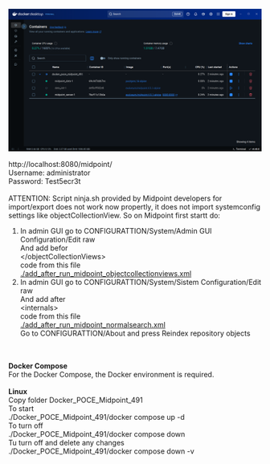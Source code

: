 <img src="./Docker POCE Midpoint 491.png" border="0"></img><br>

http://localhost:8080/midpoint/<br>
Username: administrator<br>
Password: Test5ecr3t<br>
<br>
ATTENTION: Script ninja.sh provided by Midpoint developers for import/export does not work now propertly, it does not import systemconfig settings like objectCollectionView.
So on Midpoint first startt do:<br> 
1. In admin GUI go to CONFIGURATTION/System/Admin GUI Configuration/Edit raw<br>
And add befor<br>
&lt;/objectCollectionViews&gt;<br>
code from this file<br>
<a href ="https://github.com/icookycom/IDM-Midpoint-POC-Employments-and-Positions/blob/main/Docker/add_after_run_midpoint_objectcollectionviews.xml">./add_after_run_midpoint_objectcollectionviews.xml</a><br>
2. In admin GUI go to CONFIGURATTION/System/Sistem Configuration/Edit raw<br>
And add after<br>
&lt;internals&gt;<br>
code from this file<br>
<a href ="https://github.com/icookycom/IDM-Midpoint-POC-Employments-and-Positions/blob/main/Docker/add_after_run_midpoint_normalsearch.xml">./add_after_run_midpoint_normalsearch.xml</a><br>
Go to  CONFIGURATTION/About and press Reindex repository objects<br>

<br>
<br>
<b>Docker Compose</b><br>
For the Docker Compose, the Docker environment is required.<br>
<br>
<b>Linux</b><br>
Copy folder Docker_POCE_Midpoint_491<br>
To start<br>
./Docker_POCE_Midpoint_491/docker compose up -d<br>
To turn off<br>
./Docker_POCE_Midpoint_491/docker compose down<br>
Tu turn off and delete any changes<br>
./Docker_POCE_Midpoint_491/docker compose down -v<br>

